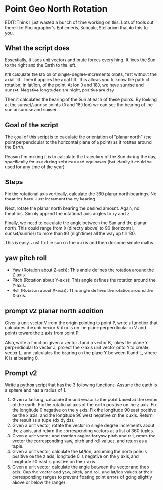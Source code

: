 # Point Geo North Rotation

EDIT: Think I just wasted a bunch of time working on this. Lots of tools out there like Photographer's Ephemeris, Suncalc, Stellarium that do this for you.

## What the script does

Essentially, it uses unit vectors and brute forces everything. It fixes the Sun to the right and the Earth to the left.

It'll calculate the lat/lon of single-degree-increments orbits, first without the axial tilt. Then it applies the axial tilt. This allows you to know the path of rotation, in lat/lon, of the point. At lon 0 and 180, we have sunrise and sunset. Negative longitudes are night, positive are day.

Then it calculates the bearing of the Sun at each of these points. By looking at the sunset/sunrise points (0 and 180 lon) we can see the bearing of the sun at sunrise and sunset.

## Goal of the script

The goal of this script is to calculate the orientation of "planar north" (the point perpendicular to the horizontal plane of a point) as it rotates around the Earth.

Reason I'm making it is to calculate the trajectory of the Sun during the day, specifically for use during solstices and equinoxes (but ideally it could be used for any time of the year).

## Steps

Fix the rotational axis vertically, calculate the 360 planar north bearings. No theatrics here. Just increment the xy bearing.

Next, rotate the planar north bearing the desired amount. Again, no theatrics. Simply append the rotational axis angles to xy and z.

Finally, we need to calculate the angle between the Sun and the planar north. This could range from 0 (directly above) to 90 (horizontal, sunset/sunrise) to more than 90 (nighttime) all the way up till 180.

This is easy. Just fix the sun on the x axis and then do some simple maths.

## yaw pitch roll

- Yaw (Rotation about Z-axis): This angle defines the rotation around the Z-axis.
- Pitch (Rotation about Y-axis): This angle defines the rotation around the Y-axis.
- Roll (Rotation about X-axis): This angle defines the rotation around the X-axis.

## prompt v2 planar north addition

Given a unit vector V from the origin pointing to point P, write a function that calculates the unit vector K that is on the plane perpendicular to V and points toward the z axis from point P.

Also, write a function given a vector J and a vector K, takes the plane Y perpendicular to vector J, project the x-axis unit vector onto Y to create vector L, and calculates the bearing on the plane Y between K and L, where K is at bearing 0.

## Prompt v2

Write a python script that has the 3 following functions. Assume the earth is a sphere and has a radius of 1.
1. Given a lat long, calculate the unit vector to the point based at the center of the earth. Fix the rotational axis of the earth positive on the z axis. Fix the longitude 0 negative on the y axis. Fix the longitude 90 east positive on the x axis, and the longitude 90 west negative on the x axis. Return the result as a tuple (dx dy dz).
2. Given a unit vector, rotate the vector in single degree increments about the z axis, and return the corresponding vectors as a list of 360 tuples.
3. Given a unit vector, and rotation angles for yaw pitch and roll, rotate the vector the corresponding yaw, pitch and roll values, and return as a tuple.
4. Given a unit vector, calculate the lat/lon, assuming the north pole is positive on the z axis, longitude 0 is negative on the y axis, and longitude 90 east is positive on the x axis.
5. Given a unit vector, calculate the angle between the vector and the x axis.
Cap the vector and yaw, pitch, and roll, and lat/lon values at their corresponding ranges to prevent floating point errors of going slightly above or below the ranges.
